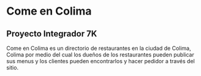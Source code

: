 Come en Colima
====================

Proyecto Integrador 7K
---------------------------

Come en Colima es un directorio de restaurantes
en la ciudad de Colima, Colima por medio del cual
los dueños de los restaurantes pueden publicar sus
menus y los clientes pueden encontrarlos y hacer 
pedidor a través del sitio.